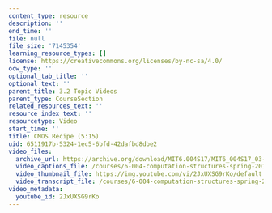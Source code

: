 ```yaml
---
content_type: resource
description: ''
end_time: ''
file: null
file_size: '7145354'
learning_resource_types: []
license: https://creativecommons.org/licenses/by-nc-sa/4.0/
ocw_type: ''
optional_tab_title: ''
optional_text: ''
parent_title: 3.2 Topic Videos
parent_type: CourseSection
related_resources_text: ''
resource_index_text: ''
resourcetype: Video
start_time: ''
title: CMOS Recipe (5:15)
uid: 6511917b-5324-1ec5-6bfd-42dafbd8dbe2
video_files:
  archive_url: https://archive.org/download/MIT6.004S17/MIT6_004S17_03-02-03_300k.mp4
  video_captions_file: /courses/6-004-computation-structures-spring-2017/46e88de0c7975c88afb809b86540991d_2JxUXSG9rKo.vtt
  video_thumbnail_file: https://img.youtube.com/vi/2JxUXSG9rKo/default.jpg
  video_transcript_file: /courses/6-004-computation-structures-spring-2017/301932242a28f5e138c831576d57fd8f_2JxUXSG9rKo.pdf
video_metadata:
  youtube_id: 2JxUXSG9rKo
---
```

